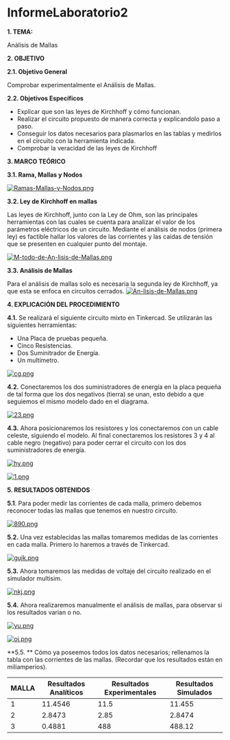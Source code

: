 # InformeLaboratorio2
**1. TEMA:**

Análisis de Mallas

**2. OBJETIVO**

**2.1. Objetivo General**

Comprobar experimentalmente el Análisis de Mallas.

**2.2. Objetivos Específicos**

- Explicar que son las leyes de Kirchhoff y cómo funcionan.
- Realizar el circuito propuesto de manera correcta y explicandolo paso a paso.
- Conseguir los datos necesarios para plasmarlos en las tablas y medirlos en el circuito con la herramienta indicada.
- Comprobar la veracidad de las leyes de Kirchhoff

**3. MARCO TEÓRICO**

**3.1. Rama, Mallas y Nodos**

[![Ramas-Mallas-y-Nodos.png](https://i.postimg.cc/d0x7Dqyy/Ramas-Mallas-y-Nodos.png)](https://postimg.cc/jWyqFYvx)

**3.2. Ley de Kirchhoff en mallas**

Las leyes de Kirchhoff, junto con la Ley de Ohm, son las principales herramientas con las cuales se cuenta para analizar el valor de los parámetros eléctricos de un circuito. Mediante el análisis de nodos (primera ley) es factible hallar los valores de las corrientes y las caídas de tensión que se presenten en cualquier punto del montaje.

[![M-todo-de-An-lisis-de-Mallas.png](https://i.postimg.cc/hGjrHtnz/M-todo-de-An-lisis-de-Mallas.png)](https://postimg.cc/hXkTmgfc)

**3.3. Análisis de Mallas**

Para el análisis de mallas solo es necesaria la segunda ley de Kirchhoff, ya que esta se enfoca en circuitos cerrados.
[![An-lisis-de-Mallas.png](https://i.postimg.cc/MZdy88s1/An-lisis-de-Mallas.png)](https://postimg.cc/14Vgpb1z)

**4. EXPLICACIÓN DEL PROCEDIMIENTO**

**4.1.** Se realizará el siguiente circuito mixto en Tinkercad. Se utilizarán las siguientes herramientas:
- Una Placa de pruebas pequeña.
- Cinco Resistencias.
- Dos Suminitrador de Energía.
- Un multímetro.

[![cg.png](https://i.postimg.cc/sfYh4GGj/cg.png)](https://postimg.cc/kD5Gn4yz)

**4.2.** Conectaremos los dos suministradores de energía en la placa pequeña de tal forma que los dos negativos (tierra) se unan, esto debido a que seguiemos el mismo modelo dado en el diagrama.

[![23.png](https://i.postimg.cc/vZNV8cm5/23.png)](https://postimg.cc/fVYLBWmb)

**4.3.** Ahora posicionaremos los resistores y los conectaremos con un cable celeste, siguiendo el modelo. Al final conectaremos los resistores 3 y 4 al cable negro (negativo) para poder cerrar el circuito con los dos suministradores de energía.

[![hy.png](https://i.postimg.cc/MGBbhyYn/hy.png)](https://postimg.cc/068wSKFv)

[![1.png](https://i.postimg.cc/cC2p4RPV/1.png)](https://postimg.cc/SYLTgMSr)

**5. RESULTADOS OBTENIDOS**

**5.1**. Para poder medir las corrientes de cada malla, primero debemos reconocer todas las mallas que tenemos en nuestro circuito.

[![890.png](https://i.postimg.cc/jjGKjrN8/890.png)](https://postimg.cc/94tsxKLT)

**5.2.** Una vez establecidas las mallas tomaremos medidas de las corrientes en cada malla. Primero lo haremos a través de Tinkercad.

[![gujk.png](https://i.postimg.cc/cHLnmw6g/gujk.png)](https://postimg.cc/jWB2qWHt)

**5.3.** Ahora tomaremos las medidas de voltaje del circuito realizado en el simulador multisim.

[![nkj.png](https://i.postimg.cc/GhfnhCvZ/nkj.png)](https://postimg.cc/Mv1FdgPD)

**5.4.** Ahora realizaremos manualmente el análisis de mallas, para observar si los resultados varian o no.

[![yu.png](https://i.postimg.cc/RhNGyYCw/yu.png)](https://postimg.cc/1V1pNJqz)

[![oj.png](https://i.postimg.cc/dQpzvRMJ/oj.png)](https://postimg.cc/mh3dyH2n)

**5.5. ** Cómo ya poseemos todos los datos necesarios; rellenamos la tabla con las corrientes de las mallas. (Recordar que los resultados están en miliamperios).

| MALLA  | Resultados Analíticos  | Resultados Experimentales  | Resultados Simulados  |
| ------------ | ------------ | ------------ | ------------ |
| 1  | 11.4546  | 11.5  | 11.455  |
|  2 | 2.8473  | 2.85  | 2.8474  |
| 3  | 0.4881  | 488  | 488.12  |
